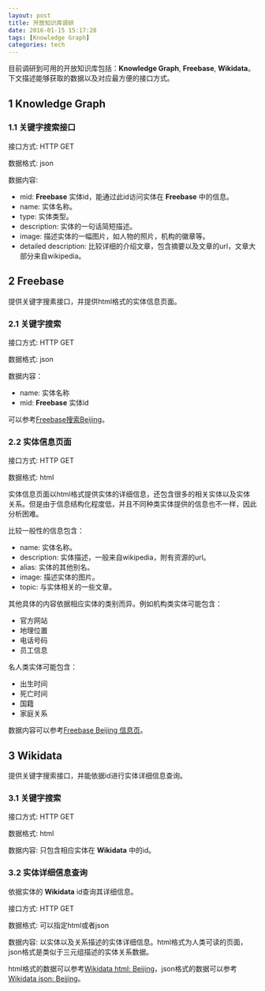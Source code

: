 ```yaml
---
layout: post
title: 开放知识库调研
date: 2016-01-15 15:17:28
tags: [Knowledge Graph]
categories: tech
---
```



目前调研到可用的开放知识库包括：**Knowledge Graph**, **Freebase**, **Wikidata**。下文描述能够获取的数据以及对应最方便的接口方式。

<!-- more -->

## 1 Knowledge Graph

### 1.1 关键字搜索接口

接口方式: HTTP GET

数据格式: json

数据内容:

 - mid: **Freebase** 实体id，能通过此id访问实体在 **Freebase** 中的信息。
 - name: 实体名称。
 - type: 实体类型。
 - description: 实体的一句话简短描述。
 - image: 描述实体的一幅图片，如人物的照片，机构的徽章等。
 - detailed description: 比较详细的介绍文章，包含摘要以及文章的url，文章大部分来自wikipedia。

## 2 Freebase

提供关键字搜素接口，并提供html格式的实体信息页面。

### 2.1 关键字搜索

接口方式: HTTP GET

数据格式: json

数据内容：

 - name: 实体名称
 - mid: **Freebase** 实体id

可以参考[Freebase搜索Beijing](https://www.googleapis.com/freebase/v1/search?query=beijing&format=entity)。

### 2.2 实体信息页面

接口方式: HTTP GET

数据格式: html

实体信息页面以html格式提供实体的详细信息，还包含很多的相关实体以及实体关系。但是由于信息结构化程度低，并且不同种类实体提供的信息也不一样，因此分析困难。

比较一般性的信息包含：

 - name: 实体名称。
 - description: 实体描述，一般来自wikipedia，附有资源的url。
 - alias: 实体的其他别名。
 - image: 描述实体的图片。
 - topic: 与实体相关的一些文章。

其他具体的内容依据相应实体的类别而异。例如机构类实体可能包含：

 - 官方网站
 - 地理位置
 - 电话号码
 - 员工信息

名人类实体可能包含：

 - 出生时间
 - 死亡时间
 - 国籍
 - 家庭关系

数据内容可以参考[Freebase Beijing 信息页](https://www.freebase.com/m/01914)。

## 3 Wikidata

提供关键字搜索接口，并能依据id进行实体详细信息查询。

### 3.1 关键字搜索

接口方式: HTTP GET

数据格式: html

数据内容: 只包含相应实体在 **Wikidata** 中的id。

### 3.2 实体详细信息查询

依据实体的 **Wikidata** id查询其详细信息。

接口方式: HTTP GET

数据格式: 可以指定html或者json

数据内容: 以实体以及关系描述的实体详细信息。html格式为人类可读的页面，json格式是类似于三元组描述的实体关系数据。


html格式的数据可以参考[Wikidata html: Beijing](https://www.wikidata.org/wiki/Q956)，json格式的数据可以参考[Wikidata json: Beijing](https://www.wikidata.org/wiki/Special:EntityData/Q956.json)。

